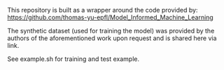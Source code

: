 This repository is built as a wrapper around the code provided by: https://github.com/thomas-yu-epfl/Model_Informed_Machine_Learning

The synthetic dataset (used for training the model) was provided by the authors of the aforementioned work upon request and is shared here via link. 

See example.sh for training and test example. 
